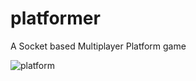 # platformer
A Socket based Multiplayer Platform game


![platform](https://user-images.githubusercontent.com/89046490/173368875-6a4ebdff-704d-49f9-adff-c7d07c6991c0.png)
